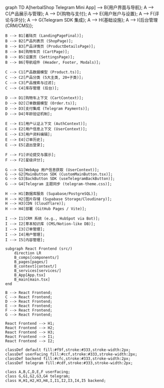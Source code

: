 graph TD
    A[herbalShop Telegram Mini App] --> B{用户界面与导航};
    A --> C{产品展示与管理};
    A --> D{购物与支付};
    A --> E{用户账户与设置};
    A --> F{评论与评分};
    A --> G{Telegram SDK 集成};
    A --> H{基础设施};
    A --> I{后台管理 (CRM/CMS)};

    B --> B1[着陆页 (LandingPageFinal)];
    B --> B2[产品列表页 (ShopPage)];
    B --> B3[产品详情页 (ProductDetailsPage)];
    B --> B4[购物车页 (CartPage)];
    B --> B5[设置页 (SettingsPage)];
    B --> B6[导航组件 (Header, Footer, Modals)];

    C --> C1[产品数据模型 (Product.ts)];
    C --> C2[产品分类 (5大主类, 20+子类)];
    C --> C3[产品搜索与过滤];
    C --> C4[库存管理 (后台)];

    D --> D1[购物车上下文 (CartContext)];
    D --> D2[订单数据模型 (Order.ts)];
    D --> D3[支付集成 (Telegram Payments)];
    D --> D4[年龄验证机制];

    E --> E1[用户认证上下文 (AuthContext)];
    E --> E2[用户信息上下文 (UserContext)];
    E --> E3[用户资料编辑];
    E --> E4[订单历史];
    E --> E5[退出登录];

    F --> F1[评论提交与展示];
    F --> F2[星级评分];

    G --> G1[WebApp 用户信息获取 (UserContext)];
    G --> G2[MainButton SDK (CustomMainButton.tsx)];
    G --> G3[BackButton SDK (useTelegramBackButton)];
    G --> G4[Telegram 主题同步 (telegram-theme.css)];

    H --> H1[数据库服务 (Supabase/PostgreSQL)];
    H --> H2[图片存储 (Supabase Storage/Cloudinary)];
    H --> H3[CDN (Cloudflare)];
    H --> H4[部署 (GitHub Pages / Vite)];

    I --> I1[CRM 系统 (e.g., HubSpot via Bot)];
    I --> I2[草本知识库 (CMS/Notion-like DB)];
    I --> I3[订单管理];
    I --> I4[用户管理];
    I --> I5[内容管理];

    subgraph React Frontend (src/)
        direction LR
        B_comps[components/]
        B_pages[pages/]
        B_context[context/]
        B_services[services/]
        B_App[App.tsx]
        B_main[main.tsx]
    end

    B --> React Frontend;
    C --> React Frontend;
    D --> React Frontend;
    E --> React Frontend;
    F --> React Frontend;
    G --> React Frontend;

    React Frontend --> H1;
    React Frontend --> H2;
    React Frontend --> H3;
    React Frontend --> I1;
    React Frontend --> I2;

    classDef default fill:#f9f,stroke:#333,stroke-width:2px;
    classDef userFacing fill:#ccf,stroke:#333,stroke-width:2px;
    classDef backend fill:#cfc,stroke:#333,stroke-width:2px;
    classDef telegram fill:#cdf,stroke:#333,stroke-width:2px;

    class A,B,C,D,E,F userFacing;
    class G,G1,G2,G3,G4 telegram;
    class H,H1,H2,H3,H4,I,I1,I2,I3,I4,I5 backend;